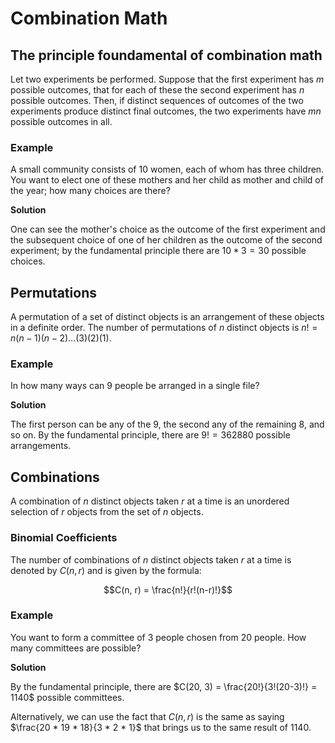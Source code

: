 # Combination Math

## The principle foundamental of combination math

Let two experiments be performed. Suppose that the first experiment has $m$ possible outcomes, that for each of these the second experiment has $n$ possible outcomes. Then, if distinct sequences of outcomes of the two experiments produce distinct final outcomes, the two experiments have $mn$ possible outcomes in all.

### Example

A small community consists of 10 women, each of whom has three children. You want to elect one of these mothers and her child as mother and child of the year; how many choices are there?

**Solution**

One can see the mother's choice as the outcome of the first experiment and the subsequent choice of one of her children as the outcome of the second experiment; by the fundamental principle there are $10 * 3 = 30$ possible choices.

## Permutations

A permutation of a set of distinct objects is an arrangement of these objects in a definite order. The number of permutations of $n$ distinct objects is $n! = n(n-1)(n-2)...(3)(2)(1)$.

### Example

In how many ways can 9 people be arranged in a single file?

**Solution**

The first person can be any of the 9, the second any of the remaining 8, and so on. By the fundamental principle, there are $9! = 362880$ possible arrangements.

## Combinations

A combination of $n$ distinct objects taken $r$ at a time is an unordered selection of $r$ objects from the set of $n$ objects. 

### Binomial Coefficients

The number of combinations of $n$ distinct objects taken $r$ at a time is denoted by $C(n, r)$ and is given by the formula:

$$C(n, r) = \frac{n!}{r!(n-r)!}$$

### Example

You want to form a committee of 3 people chosen from 20 people. How many committees are possible?

**Solution**

By the fundamental principle, there are $C(20, 3) = \frac{20!}{3!(20-3)!} = 1140$ possible committees.

Alternatively, we can use the fact that $C(n, r)$ is the same as saying $\frac{20 * 19 * 18}{3 * 2 * 1}$ that brings us to the same result of 1140.




